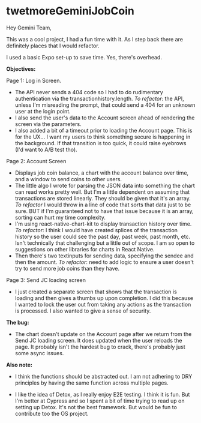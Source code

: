# twetmoreGeminiJobCoin

Hey Gemini Team, 

This was a cool project, I had a fun time with it. As I step back there are definitely places that I would refactor. 

I used a basic Expo set-up to save time. Yes, there's overhead. 

**Objectives:** 

Page 1: Log in Screen. 
- The API never sends a 404 code so I had to do rudimentary authentication via the transactionhistory.length. *To refactor*: the API, unless I'm misreading the prompt, that could send a 404 for an unknown user at the login point.  
- I also send the user's data to the Account screen ahead of rendering the screen via the parameters. 
- I also added a bit of a timeout prior to loading the Account page. This is for the UX... I want my users to think something secure is happening in the background. If that transition is too quick, it could raise eyebrows (I'd want to A/B test tho). 

Page 2: Account Screen
- Displays job coin balance, a chart with the account balance over time, and a window to send coins to other users. 
- The little algo I wrote for parsing the JSON data into something the chart can read works pretty well. But I'm a little dependent on assuming that transactions are stored linearly. They should be given that it's an array. *To refactor* I would throw in a line of code that sorts that data just to be sure. BUT if I'm guaranteed not to have that issue because it is an array, sorting can hurt my time complexity. 
- I'm using react-native-chart-kit to display transaction history over time. *To refactor*: I think I would have created splices of the transaction history so the user could see the past day, past week, past month, etc. Isn't technically that challenging but a little out of scope. I am so open to suggestions on other libraries for charts in React Native. 
- Then there's two textinputs for sending data, specifying the sendee and then the amount. *To refactor*: need to add logic to ensure a user doesn't try to send more job coins than they have. 

Page 3: Send JC loading screen
- I just created a separate screen that shows that the transaction is loading and then gives a thumbs up upon completion. I did this because I wanted to lock the user out from taking any actions as the transaction is processed. I also wanted to give a sense of security. 


**The bug:** 
- The chart doesn't update on the Account page after we return from the Send JC loading screen. It does updated when the user reloads the page. It probably isn't the hardest bug to crack, there's probably just some async issues. 

**Also note:**

- I think the functions should be abstracted out. I am not adhering to DRY principles by having the same function across multiple pages. 

- I like the idea of Detox, as I really enjoy E2E testing. I think it is fun. But I'm better at Cypress and so I spent a bit of time trying to read up on setting up Detox. It's not the best framework. But would be fun to contribute too the OS project. 
